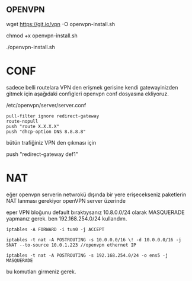 ## OPENVPN

wget https://git.io/vpn -O openvpn-install.sh

chmod +x openvpn-install.sh

./openvpn-install.sh


# CONF

sadece belli routelara VPN den erişmek gerisine kendi gatewayinizden gitmek için aşağıdaki configleri openvpn conf dosyasına ekliyoruz.

/etc/openvpn/server/server.conf

```
pull-filter ignore redirect-gateway
route-nopull
push "route X.X.X.X"
push "dhcp-option DNS 8.8.8.8"
```

bütün trafiğiniz VPN den çıkması için

push "redirect-gateway def1"

# NAT 

eğer openvpn serverin netwrokü dışında bir yere erişecekseniz paketlerin NAT lanması gerekiyor
openVPN server üzerinde

eper VPN bloğunu default bıraktıysanız 10.8.0.0/24 olarak MASQUERADE yapmanız gerek. ben 192.168.254.0/24 kullandım.

```
iptables -A FORWARD -i tun0 -j ACCEPT

iptables -t nat -A POSTROUTING -s 10.0.0.0/16 \! -d 10.0.0.0/16 -j SNAT --to-source 10.0.1.223 //openvpn ethernet IP

iptables -t nat -A POSTROUTING -s 192.168.254.0/24 -o ens5 -j MASQUERADE
```

bu komutları girmeniz gerek.
